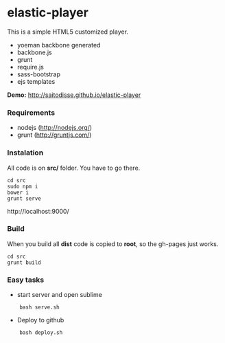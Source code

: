 elastic-player
==============

This is a simple HTML5 customized player.
  - yoeman backbone generated
  - backbone.js
  - grunt
  - require.js
  - sass-bootstrap
  - ejs templates

**Demo:** http://saitodisse.github.io/elastic-player

### Requirements
  - nodejs (http://nodejs.org/)
  - grunt (http://gruntjs.com/)

### Instalation
All code is on **src/** folder. You have to go there.

    cd src
    sudo npm i
    bower i
    grunt serve
http://localhost:9000/


### Build
When you build all **dist** code is copied to **root**, so the gh-pages just works.

    cd src
    grunt build
    

### Easy tasks

  - start server and open sublime
```
    bash serve.sh
```

  - Deploy to github
```
    bash deploy.sh
```

    

